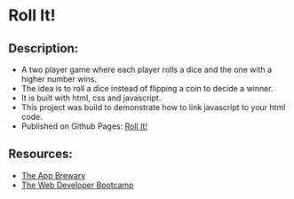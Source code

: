 Roll It!
========

Description:
------------
- A two player game where each player rolls a dice and the one with a higher number wins.
- The idea is to roll a dice instead of flipping a coin to decide a winner. 
- It is built with html, css and javascript.
- This project was build to demonstrate how to link javascript to your html code. 
- Published on Github Pages: [Roll It!](https://pratik-bongale.github.io/Dice-it-game/)

Resources:
----------
- [The App Brewary](https://www.appbrewery.co/p/web-development-course-resources/)
- [The Web Developer Bootcamp](https://www.udemy.com/course/the-web-developer-bootcamp/)

